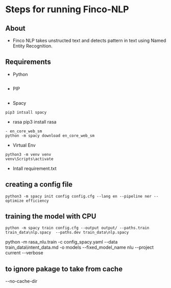 # Steps for running Finco-NLP

## About
 - Finco NLP takes unstructed text and detects pattern in text using Named Entity Recognition.

## Requirements
- Python
```
```
- PIP
```
```
- Spacy
``` 
pip3 intsall spacy 
```
- rasa
pip3 install rasa
```
- en_core_web_sm
python -m spacy download en_core_web_sm
```
- Virtual Env 
```
python3 -m venv venv
venv\Scripts\activate 
```
- Intall requirement.txt
## creating a config file
```
python3 -m spacy init config config.cfg --lang en --pipeline ner --optimize efficiency
```
## training the model with CPU
```
python -m spacy train config.cfg --output output/ --paths.train train_data\nlp.spacy  --paths.dev train_data\nlp.spacy
```

python -m rasa_nlu.train -c config_spacy.yaml --data train_data\intent_data.md -o models --fixed_model_name nlu --project current --verbose

## to ignore pakage to take from cache
--no-cache-dir

##